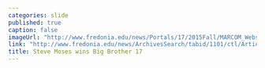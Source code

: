 ```yaml
---
categories: slide
published: true
caption: false
imageUrl: "http://www.fredonia.edu/news/Portals/17/2015Fall/MARCOM_Webslides_SteveMoses_V3_2.jpg"
link: "http://www.fredonia.edu/news/ArchivesSearch/tabid/1101/ctl/ArticleView/mid/1878/articleId/5548/Fredonia_student_Steve_Moses_wins_Big_Brother_17_on_CBS.aspx"
title: Steve Moses wins Big Brother 17
---
```



